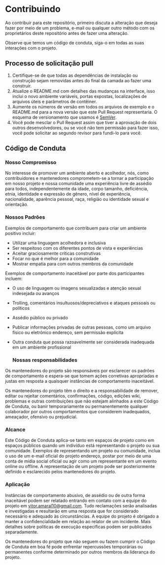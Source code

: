 # Contribuindo

Ao contribuir para este repositório, primeiro discuta a alteração que deseja fazer por meio de um problema,
e-mail ou qualquer outro método com os proprietários deste repositório antes de fazer uma alteração.

Observe que temos um código de conduta, siga-o em todas as suas interações com o projeto.

## Processo de solicitação pull

1. Certifique-se de que todas as dependências de instalação ou construção sejam removidas antes do final da camada ao fazer uma
   construir.
2. Atualize o README.md com detalhes das mudanças na interface, isso inclui o novo ambiente
   variáveis, portas expostas, localizações de arquivos úteis e parâmetros de contêiner.
3. Aumente os números de versão em todos os arquivos de exemplo e o README.md para a nova versão que este
   Pull Request representaria. O esquema de versionamento que usamos é [SemVer](http://semver.org/).
4. Você pode mesclar o Pull Request assim que tiver a aprovação de dois outros desenvolvedores, ou se você
   não tem permissão para fazer isso, você pode solicitar ao segundo revisor para fundi-lo para você.

## Código de Conduta

### Nosso Compromisso

No interesse de promover um ambiente aberto e acolhedor, nós, como
contribuidores e mantenedores comprometem-se a tornar a participação em nosso projeto e
nossa comunidade uma experiência livre de assédio para todos, independentemente da idade, corpo
tamanho, deficiência, etnia, identidade e expressão de gênero, nível de experiência,
nacionalidade, aparência pessoal, raça, religião ou identidade sexual e
orientação.

### Nossos Padrões

Exemplos de comportamento que contribuem para criar um ambiente positivo
incluir:

* Utilizar uma linguagem acolhedora e inclusiva
* Ser respeitoso com os diferentes pontos de vista e experiências
* Aceitar graciosamente críticas construtivas
* Focar no que é melhor para a comunidade
* Mostrar empatia para com outros membros da comunidade

Exemplos de comportamento inaceitável por parte dos participantes incluem:

* O uso de linguagem ou imagens sexualizadas e atenção sexual indesejada ou
avanços
* Trolling, comentários insultuosos/depreciativos e ataques pessoais ou políticos
* Assédio público ou privado
* Publicar informações privadas de outras pessoas, como um arquivo físico ou eletrônico
  endereço, sem permissão explícita
* Outra conduta que possa razoavelmente ser considerada inadequada em um
  ambiente profissional
  
  ### Nossas responsabilidades

Os mantenedores do projeto são responsáveis ​​por esclarecer os padrões de
comportamento e espera-se que tomem ações corretivas apropriadas e justas em
resposta a quaisquer instâncias de comportamento inaceitável.

Os mantenedores do projeto têm o direito e a responsabilidade de remover, editar ou
rejeitar comentários, confirmações, código, edições wiki, problemas e outras contribuições
que não estejam alinhados a este Código de Conduta, ou banir temporariamente ou
permanentemente qualquer colaborador por outros comportamentos que considerem inadequados,
ameaçador, ofensivo ou prejudicial.

### Alcance

Este Código de Conduta aplica-se tanto em espaços de projeto como em espaços públicos
quando um indivíduo está representando o projeto ou sua comunidade. Exemplos de
representando um projeto ou comunidade, inclua o uso de um e-mail oficial do projeto
endereço, postar por meio de uma conta de mídia social oficial ou agir como um
representante em um evento online ou offline. A representação de um projeto pode ser
posteriormente definido e esclarecido pelos mantenedores do projeto.

### Aplicação

Instâncias de comportamento abusivo, de assédio ou de outra forma inaceitável podem ser
relatado entrando em contato com a equipe do projeto em vitor.amaral10@gmail.com. Tudo
reclamações serão analisadas e investigadas e resultarão em uma resposta que
for considerado necessário e adequado às circunstâncias. A equipe do projeto é
obrigado a manter a confidencialidade em relação ao relator de um incidente.
Mais detalhes sobre políticas de execução específicas podem ser publicados separadamente.

Os mantenedores do projeto que não seguem ou fazem cumprir o Código de Conduta em boa
fé pode enfrentar repercussões temporárias ou permanentes conforme determinado por outros
membros da liderança do projeto.

